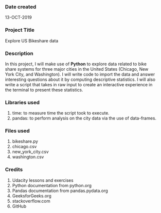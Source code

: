 ### Date created
13-OCT-2019

### Project Title
Explore US Bikeshare data

### Description
In this project, I will make use of **Python** to explore data related to bike share systems for three major cities in the United States (Chicago, New York City, and Washington). I will write code to import the data and answer interesting questions about it by computing descriptive statistics. I will also write a script that takes in raw input to create an interactive experience in the terminal to present these statistics.

### Libraries used
1. time: to measure time the script took to execute.
2. pandas: to perform analysis on the city data via the use of data-frames.

### Files used
1. bikeshare.py
2. chicago.csv
3. new_york_city.csv
4. washington.csv

### Credits
1. Udacity lessons and exercises
2. Python documentation from python.org
3. Pandas documentation from pandas.pydata.org
4. GeeksforGeeks.org
5. stackoverflow.com
6. GitHub
